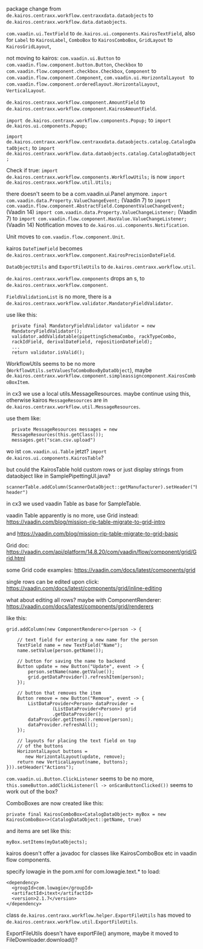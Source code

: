 package change from
`de.kairos.centraxx.workflow.centraxxdata.dataobjects` to
`de.kairos.centraxx.workflow.data.dataobjects`.

`com.vaadin.ui.TextField` to
`de.kairos.ui.components.KairosTextField`, also for `Label` to
`KairosLabel`, `ComboBox` to `KairosComboBox`, `GridLayout` to `KairosGridLayout`,

not moving to kairos: `com.vaadin.ui.Button` to
`com.vaadin.flow.component.button.Button`, `Checkbox` to
`com.vaadin.flow.component.checkbox.Checkbox`, `Component` to
`com.vaadin.flow.component.Component`,
`com.vaadin.ui.HorizontalLayout ` to
`com.vaadin.flow.component.orderedlayout.HorizontalLayout`,
`VerticalLayout`.

`de.kairos.centraxx.workflow.component.AmountField` to
`de.kairos.centraxx.workflow.component.KairosAmountField`.

`import de.kairos.centraxx.workflow.components.Popup;` to
`import de.kairos.ui.components.Popup;`

`import de.kairos.centraxx.workflow.centraxxdata.dataobjects.catalog.CatalogDataObject;` to
`import de.kairos.centraxx.workflow.data.dataobjects.catalog.CatalogDataObject;`

Check if true: 
`import de.kairos.centraxx.workflow.components.WorkflowUtils;`
is now `import de.kairos.centraxx.workflow.util.Utils;`

there doesn't seem to be a com.vaadin.ui.Panel anymore.
`import com.vaadin.data.Property.ValueChangeEvent;` (Vaadin 7) to
`import com.vaadin.flow.component.AbstractField.ComponentValueChangeEvent;` (Vaadin 14)
`import com.vaadin.data.Property.ValueChangeListener;` (Vaadin 7) to
`import com.vaadin.flow.component.HasValue.ValueChangeListener;` (Vaadin 14)
Notification moves to `de.kairos.ui.components.Notification`.

Unit moves to `com.vaadin.flow.component.Unit`.

kairos `DateTimeField` becomes
`de.kairos.centraxx.workflow.component.KairosPrecisionDateField`.

`DataObjectUtils` and `ExportFileUtils` to `de.kairos.centraxx.workflow.util`.

`de.kairos.centraxx.workflow.components` drops an s, to
`de.kairos.centraxx.workflow.component`.

`FieldValidationList` is no more, there is a
`de.kairos.centraxx.workflow.validator.MandatoryFieldValidator`.

use like this:

```
  private final MandatoryFieldValidator validator = new
  MandatoryFieldValidator();
  validator.addValidatable(pipettingSchemaCombo, rackTypeCombo,
  rackIdField, derivalDateField, repositionDateField);
  ...
  return validator.isValid();  
```

WorkflowUtils seems to be no more
(`WorkflowUtils.setValuesToComboBoxByDataObject`), maybe
`de.kairos.centraxx.workflow.component.simpleassigncomponent.KairosComboBoxItem`.

in cx3 we use a local utils.MessageResources. maybe continue using
this, otherwise kairos `MessageResources` are in
`de.kairos.centraxx.workflow.util.MessageResources`.

use them like:

```
  private MessageResources messages = new
  MessageResources(this.getClass());
  messages.get("scan.csv.upload")  
```

wo ist `com.vaadin.ui.Table` jetzt? `import
de.kairos.ui.components.KairosTable`?

but could the KairosTable hold custom rows or just display strings
from dataobject like in SamplePipettingUI.java?

```
scannerTable.addColumn(ScannerDataObject::getManufacturer).setHeader("bla
header")
```

in cx3 we used vaadin Table as base for SampleTable.

vaadin Table apparently is no more, use Grid instead:
https://vaadin.com/blog/mission-rip-table-migrate-to-grid-intro

and https://vaadin.com/blog/mission-rip-table-migrate-to-grid-basic

Grid doc:
https://vaadin.com/api/platform/14.8.20/com/vaadin/flow/component/grid/Grid.html

some Grid code examples:
https://vaadin.com/docs/latest/components/grid

single rows can be edited upon click:
https://vaadin.com/docs/latest/components/grid/inline-editing

what about editing all rows? maybe with ComponentRenderer:
https://vaadin.com/docs/latest/components/grid/renderers

like this:


```
grid.addColumn(new ComponentRenderer<>(person -> {

    // text field for entering a new name for the person
    TextField name = new TextField("Name");
    name.setValue(person.getName());

    // button for saving the name to backend
    Button update = new Button("Update", event -> {
        person.setName(name.getValue());
        grid.getDataProvider().refreshItem(person);
    });

    // button that removes the item
    Button remove = new Button("Remove", event -> {
        ListDataProvider<Person> dataProvider =
                 (ListDataProvider<Person>) grid
                 .getDataProvider();
        dataProvider.getItems().remove(person);
        dataProvider.refreshAll();
    });

    // layouts for placing the text field on top
    // of the buttons
    HorizontalLayout buttons =
       new HorizontalLayout(update, remove);
    return new VerticalLayout(name, buttons);
})).setHeader("Actions");
```                            


`com.vaadin.ui.Button.ClickListener` seems to be no more,
`this.someButton.addClickListener(l -> onScanButtonClicked())` seems
to work out of the box?

ComboBoxes are now created like this:

```
private final KairosComboBox<CatalogDataObject> myBox = new
KairosComboBox<>(CatalogDataObject::getName, true)
```

and items are set like this:

```
myBox.setItems(myDataObjects);
```

kairos doesn't offer a javadoc for classes like KairosComboBox etc in
vaadin flow components.


specify lowagie in the pom.xml for com.lowagie.text.* to load:

    <dependency>
      <groupId>com.lowagie</groupId>
      <artifactId>itext</artifactId>
      <version>2.1.7</version>
    </dependency>

class `de.kairos.centraxx.workflow.helper.ExportFileUtils` has moved to
`de.kairos.centraxx.workflow.util.ExportFileUtils`.

ExportFileUtils doesn't have exportFile() anymore, maybe it moved to
FileDownloader.download()?
